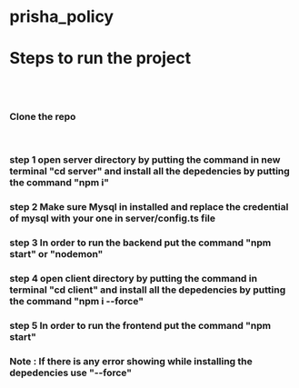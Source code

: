 # prisha_policy

<h1>Steps to run the project</h1>
<br>
<br>
<h3>Clone the repo</h3>
<br>
<h3>step 1 open server directory by putting the command in new terminal "cd server" and install all the depedencies by putting the command "npm i"</h3>
<h3>step 2 Make sure Mysql in installed and replace the credential of mysql with your one in server/config.ts file </h3>
<h3>step 3 In order to run the backend put the command "npm start" or "nodemon" </h3>
<h3>step 4 open client directory by putting the command in terminal "cd client" and install all the depedencies by putting the command "npm i --force"</h3>
<h3>step 5 In order to run the frontend put the command "npm start"</h3>
<h3>Note : If there is any error showing while installing the depedencies use "--force"
</h3>



